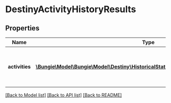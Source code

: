 # DestinyActivityHistoryResults

## Properties
Name | Type | Description | Notes
------------ | ------------- | ------------- | -------------
**activities** | [**\Bungie\Model\\Bungie\Model\Destiny\HistoricalStats\DestinyHistoricalStatsPeriodGroup[]**](DestinyHistoricalStatsPeriodGroup.md) | List of activities, the most recent activity first. | [optional] 

[[Back to Model list]](../README.md#documentation-for-models) [[Back to API list]](../README.md#documentation-for-api-endpoints) [[Back to README]](../README.md)


